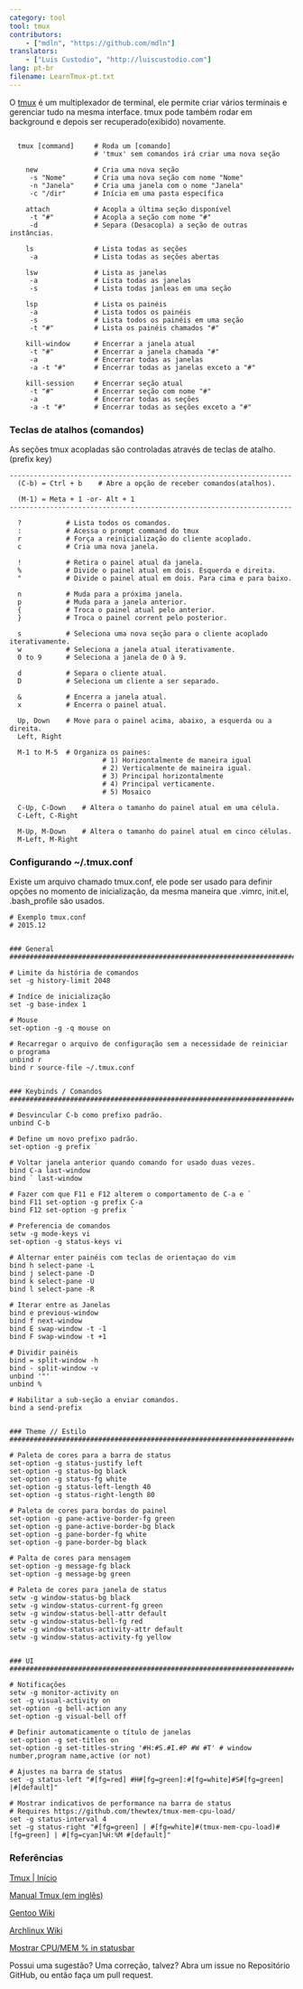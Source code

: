 ```yaml
---
category: tool
tool: tmux
contributors:
    - ["mdln", "https://github.com/mdln"]
translators:
    - ["Luis Custodio", "http://luiscustodio.com"]
lang: pt-br
filename: LearnTmux-pt.txt
---
```


O [tmux](http://tmux.sourceforge.net) é um multiplexador de terminal,
ele permite criar vários terminais e gerenciar tudo na mesma interface.
tmux pode também rodar em background e depois ser recuperado(exibido) novamente.

```

  tmux [command]     # Roda um [comando]
                     # 'tmux' sem comandos irá criar uma nova seção

    new              # Cria uma nova seção
     -s "Nome"       # Cria uma nova seção com nome "Nome"
     -n "Janela"     # Cria uma janela com o nome "Janela"
     -c "/dir"       # Inícia em uma pasta específica

    attach           # Acopla a última seção disponível
     -t "#"          # Acopla a seção com nome "#"
     -d              # Separa (Desacopla) a seção de outras instâncias.

    ls               # Lista todas as seções
     -a              # Lista todas as seções abertas

    lsw              # Lista as janelas
     -a              # Lista todas as janelas
     -s              # Lista todas janleas em uma seção

    lsp              # Lista os painéis
     -a              # Lista todos os painéis
     -s              # Lista todos os painéis em uma seção
     -t "#"          # Lista os painéis chamados "#"

    kill-window      # Encerrar a janela atual
     -t "#"          # Encerrar a janela chamada "#"
     -a              # Encerrar todas as janelas
     -a -t "#"       # Encerrar todas as janelas exceto a "#"

    kill-session     # Encerrar seção atual
     -t "#"          # Encerrar seção com nome "#"
     -a              # Encerrar todas as seções
     -a -t "#"       # Encerrar todas as seções exceto a "#"

```

### Teclas de atalhos (comandos)

As seções tmux acopladas são controladas através de teclas de atalho. (prefix key)

```
----------------------------------------------------------------------
  (C-b) = Ctrl + b    # Abre a opção de receber comandos(atalhos).

  (M-1) = Meta + 1 -or- Alt + 1
----------------------------------------------------------------------

  ?           # Lista todos os comandos.
  :           # Acessa o prompt command do tmux
  r           # Força a reinicialização do cliente acoplado.
  c           # Cria uma nova janela.

  !           # Retira o painel atual da janela.
  %           # Divide o painel atual em dois. Esquerda e direita.
  "           # Divide o painel atual em dois. Para cima e para baixo.

  n           # Muda para a próxima janela.
  p           # Muda para a janela anterior.
  {           # Troca o painel atual pelo anterior.
  }           # Troca o painel corrent pelo posterior.

  s           # Seleciona uma nova seção para o cliente acoplado iterativamente.
  w           # Seleciona a janela atual iterativamente.
  0 to 9      # Seleciona a janela de 0 à 9.

  d           # Separa o cliente atual.
  D           # Seleciona um cliente a ser separado.

  &           # Encerra a janela atual.
  x           # Encerra o painel atual.

  Up, Down    # Move para o painel acima, abaixo, a esquerda ou a direita.
  Left, Right

  M-1 to M-5  # Organiza os paines:
                       # 1) Horizontalmente de maneira igual
                       # 2) Verticalmente de maineira igual.
                       # 3) Principal horizontalmente
                       # 4) Principal verticamente.
                       # 5) Mosaico

  C-Up, C-Down    # Altera o tamanho do painel atual em uma célula.
  C-Left, C-Right

  M-Up, M-Down    # Altera o tamanho do painel atual em cinco células.
  M-Left, M-Right

```


### Configurando ~/.tmux.conf

Existe um arquivo chamado tmux.conf, ele pode ser usado para definir opções no
 momento de inicialização, da mesma maneira que .vimrc, init.el, .bash_profile são usados.


```
# Exemplo tmux.conf
# 2015.12


### General
###########################################################################

# Limite da história de comandos
set -g history-limit 2048

# Indíce de inicialização
set -g base-index 1

# Mouse
set-option -g -q mouse on

# Recarregar o arquivo de configuração sem a necessidade de reiniciar o programa
unbind r
bind r source-file ~/.tmux.conf


### Keybinds / Comandos
###########################################################################

# Desvincular C-b como prefixo padrão.
unbind C-b

# Define um novo prefixo padrão.
set-option -g prefix `

# Voltar janela anterior quando comando for usado duas vezes.
bind C-a last-window
bind ` last-window

# Fazer com que F11 e F12 alterem o comportamento de C-a e `
bind F11 set-option -g prefix C-a
bind F12 set-option -g prefix `

# Preferencia de comandos
setw -g mode-keys vi
set-option -g status-keys vi

# Alternar enter painéis com teclas de orientaçao do vim
bind h select-pane -L
bind j select-pane -D
bind k select-pane -U
bind l select-pane -R

# Iterar entre as Janelas
bind e previous-window
bind f next-window
bind E swap-window -t -1
bind F swap-window -t +1

# Dividir painéis
bind = split-window -h
bind - split-window -v
unbind '"'
unbind %

# Habilitar a sub-seção a enviar comandos.
bind a send-prefix


### Theme // Estilo
###########################################################################

# Paleta de cores para a barra de status
set-option -g status-justify left
set-option -g status-bg black
set-option -g status-fg white
set-option -g status-left-length 40
set-option -g status-right-length 80

# Paleta de cores para bordas do painel
set-option -g pane-active-border-fg green
set-option -g pane-active-border-bg black
set-option -g pane-border-fg white
set-option -g pane-border-bg black

# Palta de cores para mensagem
set-option -g message-fg black
set-option -g message-bg green

# Paleta de cores para janela de status
setw -g window-status-bg black
setw -g window-status-current-fg green
setw -g window-status-bell-attr default
setw -g window-status-bell-fg red
setw -g window-status-activity-attr default
setw -g window-status-activity-fg yellow


### UI
###########################################################################

# Notificações
setw -g monitor-activity on
set -g visual-activity on
set-option -g bell-action any
set-option -g visual-bell off

# Definir automaticamente o título de janelas
set-option -g set-titles on
set-option -g set-titles-string '#H:#S.#I.#P #W #T' # window number,program name,active (or not)

# Ajustes na barra de status
set -g status-left "#[fg=red] #H#[fg=green]:#[fg=white]#S#[fg=green] |#[default]"

# Mostrar indicativos de performance na barra de status
# Requires https://github.com/thewtex/tmux-mem-cpu-load/
set -g status-interval 4
set -g status-right "#[fg=green] | #[fg=white]#(tmux-mem-cpu-load)#[fg=green] | #[fg=cyan]%H:%M #[default]"

```


### Referências

[Tmux | Início](http://tmux.sourceforge.net)

[Manual Tmux (em inglês)](http://www.openbsd.org/cgi-bin/man.cgi/OpenBSD-current/man1/tmux.1?query=tmux)

[Gentoo Wiki](http://wiki.gentoo.org/wiki/Tmux)

[Archlinux Wiki](https://wiki.archlinux.org/index.php/Tmux)

[Mostrar CPU/MEM % in statusbar](https://stackoverflow.com/questions/11558907/is-there-a-better-way-to-display-cpu-usage-in-tmux)

Possui uma sugestão? Uma correção, talvez? Abra um issue no Repositório GitHub, ou então faça um pull request.
